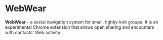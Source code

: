 WebWear
=======

**WebWear** - a social navigation system for small, tightly-knit groups. 
It is an experimental Chrome extension that allows open sharing and encounters with contacts' Web activity.


